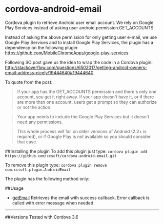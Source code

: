 cordova-android-email
=====================

Cordova plugin to retrieve Android user email account.  We rely on Google Play Services instead of asking user android.permission.GET_ACCOUNTS

Instead of asking the above permission for only getting user e-mail, we use Google Play Services and to install Google Play Services, the plugin has a dependency on the following plugin: https://github.com/MobileChromeApps/google-play-services

Following SO post gave us the idea to wrap the code in a Cordova plugin:
http://stackoverflow.com/questions/6502017/getting-android-owners-email-address-nicely/19444640#19444640

To quote from the post:
> If your app has the GET_ACCOUNTS permission and there's only one account, you get it right away. If your app doesn't have it, or if there are more than one account, users get a prompt so they can authorize or not the action.

> Your app needs to include the Google Play Services but it doesn't need any permissions.

> This whole process will fail on older versions of Android (2.2+ is required), or if Google Play is not available so you should consider that case.

##Installing the plugin
To add this plugin just type:
```cordova plugin add https://github.com/ccsoft/cordova-android-email.git```

To remove this plugin type:
```cordova plugin remove com.ccsoft.plugin.AndroidEmail```

The plugin has the following method only:

##Usage
* [getEmail](#getEmail)
Retrieves the email with success callback. Error callback is called with error message when needed.

***

##Versions
Tested with Cordova 3.6
